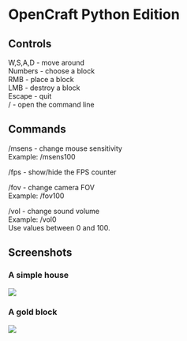 # OpenCraft Python Edition
## Controls
W,S,A,D - move around <br/>
Numbers - choose a block <br/>
RMB - place a block <br/>
LMB - destroy a block <br/>
Escape - quit <br/>
/ - open the command line

## Commands
/msens - change mouse sensitivity<br/>
Example: /msens100<br/>

/fps - show/hide the FPS counter<br/>

/fov - change camera FOV<br/>
Example: /fov100<br/>

/vol - change sound volume<br/>
Example: /vol0<br/>
Use values between 0 and 100.<br/>

## Screenshots
### A simple house
<img src=https://github.com/jakub-swiniarski/opencraft-python-edition/assets/77209709/9830a287-fa28-433b-9337-35c8ecb68db7><br/>
### A gold block
<img src=https://github.com/jakub-swiniarski/opencraft-python-edition/assets/77209709/1d12b02f-9d46-405e-bb7a-a6fcee6f3ba8>
